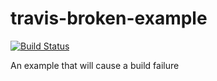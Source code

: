 # travis-broken-example
[![Build Status](https://travis-ci.org/GersonLazaro/travis-broken-example.svg?branch=master)](https://travis-ci.org/GersonLazaro/travis-broken-example)

An example that will cause a build failure
